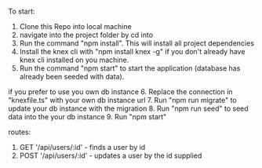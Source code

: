 To start:
1. Clone this Repo into local machine
2. navigate into the project folder by cd into
3. Run the command "npm install". This will install all project dependencies
4. Install the knex cli with "npm install knex -g" if you don't already have knex cli installed on  you machine.
5. Run the command "npm start" to start the application (database has already been seeded with data).

if you prefer to use you own db instance
6. Replace the connection in "knexfile.ts" with your own db instance url
7. Run "npm run migrate" to update your db instance with the migration
8. Run "npm run seed" to seed data into the your db instance
9. Run "npm start"

routes:
1. GET '/api/users/:id'
        - finds a user by id
2. POST '/api/users/:id'
        - updates a user by the id supplied